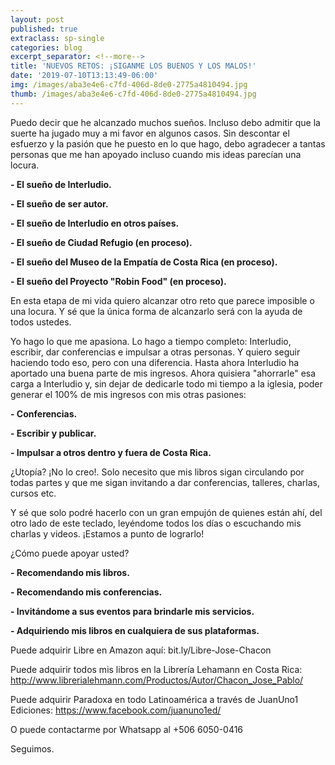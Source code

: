 ```yaml
---
layout: post
published: true
extraclass: sp-single
categories: blog
excerpt_separator: <!--more-->
title: 'NUEVOS RETOS: ¡SIGANME LOS BUENOS Y LOS MALOS!'
date: '2019-07-10T13:13:49-06:00'
img: /images/aba3e4e6-c7fd-406d-8de0-2775a4810494.jpg
thumb: /images/aba3e4e6-c7fd-406d-8de0-2775a4810494.jpg
---
```

Puedo decir que he alcanzado muchos sueños. Incluso debo admitir que la suerte ha jugado muy a mi favor en algunos casos. Sin descontar el esfuerzo y la pasión que he puesto en lo que hago, debo agradecer a tantas personas que me han apoyado incluso cuando mis ideas parecían una locura.

<!--more-->

**\- El sueño de Interludio.**

**\- El sueño de ser autor.**

**\- El sueño de Interludio en otros países.**

**\- El sueño de Ciudad Refugio (en proceso).**

**\- El sueño del Museo de la Empatía de Costa Rica (en proceso).**

**\- El sueño del Proyecto "Robin Food" (en proceso).**

En esta etapa de mi vida quiero alcanzar otro reto que parece imposible o una locura. Y sé que la única forma de alcanzarlo será con la ayuda de todos ustedes.

Yo hago lo que me apasiona. Lo hago a tiempo completo: Interludio, escribir, dar conferencias e impulsar a otras personas. Y quiero seguir haciendo todo eso, pero con una diferencia. Hasta ahora Interludio ha aportado una buena parte de mis ingresos. Ahora quisiera "ahorrarle" esa carga a Interludio y, sin dejar de dedicarle todo mi tiempo a la iglesia, poder generar el 100% de mis ingresos con mis otras pasiones:

**\- Conferencias.**

**\- Escribir y publicar.**

**\- Impulsar a otros dentro y fuera de Costa Rica.**

¿Utopía? ¡No lo creo!. Solo necesito que mis libros sigan circulando por todas partes y que me sigan invitando a dar conferencias, talleres, charlas, cursos etc.

Y sé que solo podré hacerlo con un gran empujón de quienes están ahí, del otro lado de este teclado, leyéndome todos los días o escuchando mis charlas y videos. ¡Estamos a punto de lograrlo!

¿Cómo puede apoyar usted?

**\- Recomendando mis libros.**

**\- Recomendando mis conferencias.**

**\- Invitándome a sus eventos para brindarle mis servicios.**

**\- Adquiriendo mis libros en cualquiera de sus plataformas.**

Puede adquirir Libre en Amazon aquí: bit.ly/Libre-Jose-Chacon 

Puede adquirir todos mis libros en la Librería Lehamann en Costa Rica: http://www.librerialehmann.com/Productos/Autor/Chacon_Jose_Pablo/

Puede adquirir Paradoxa en todo Latinoamérica a través de JuanUno1 Ediciones: https://www.facebook.com/juanuno1ed/

O puede contactarme por Whatsapp al +506 6050-0416

Seguimos.
